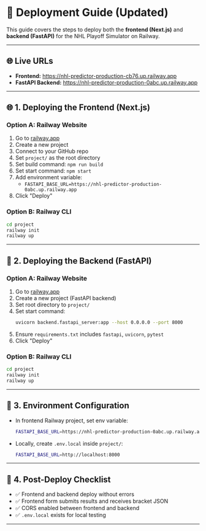 # 📆 Deployment Guide (Updated)

This guide covers the steps to deploy both the **frontend (Next.js)** and **backend (FastAPI)** for the NHL Playoff Simulator on Railway.

---

## 🌐 Live URLs
- **Frontend:** https://nhl-predictor-production-cb76.up.railway.app
- **FastAPI Backend:** https://nhl-predictor-production-0abc.up.railway.app

---

## 🌐 1. Deploying the Frontend (Next.js)

### Option A: Railway Website
1. Go to [railway.app](https://railway.app/)
2. Create a new project
3. Connect to your GitHub repo
4. Set `project/` as the root directory
5. Set build command: `npm run build`
6. Set start command: `npm start`
7. Add environment variable:
   - `FASTAPI_BASE_URL=https://nhl-predictor-production-0abc.up.railway.app`
8. Click "Deploy"

### Option B: Railway CLI
```bash
cd project
railway init
railway up
```

---

## 🐍 2. Deploying the Backend (FastAPI)

### Option A: Railway Website
1. Go to [railway.app](https://railway.app/)
2. Create a new project (FastAPI backend)
3. Set root directory to `project/`
4. Set start command:
   ```bash
   uvicorn backend.fastapi_server:app --host 0.0.0.0 --port 8000
   ```
5. Ensure `requirements.txt` includes `fastapi`, `uvicorn`, `pytest`
6. Click "Deploy"

### Option B: Railway CLI
```bash
cd project
railway init
railway up
```

---

## 🔧 3. Environment Configuration

- In frontend Railway project, set env variable:
  ```bash
  FASTAPI_BASE_URL=https://nhl-predictor-production-0abc.up.railway.app
  ```

- Locally, create `.env.local` inside `project/`:
  ```bash
  FASTAPI_BASE_URL=http://localhost:8000
  ```

---

## 🔄 4. Post-Deploy Checklist
- ✅ Frontend and backend deploy without errors
- ✅ Frontend form submits results and receives bracket JSON
- ✅ CORS enabled between frontend and backend
- ✅ `.env.local` exists for local testing

---